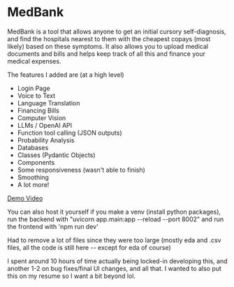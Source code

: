 # MedBank

MedBank is a tool that allows anyone to get an initial cursory self-diagnosis, and find the hospitals nearest
to them with the cheapest copays (most likely) based on these symptoms. It also allows you to
upload medical documents and bills and helps keep track of all this and finance your medical expenses.

The features I added are (at a high level)
- Login Page
- Voice to Text
- Language Translation
- Financing Bills
- Computer Vision
- LLMs / OpenAI API
- Function tool calling (JSON outputs)
- Probability Analysis
- Databases
- Classes (Pydantic Objects)
- Components
- Some responsiveness (wasn't able to finish)
- Smoothing
- A lot more!

[Demo Video](https://drive.google.com/drive/folders/1cUDj_AxYzAXVg9ZRWnMWxfuGQ_fsusUg?usp=sharing)

You can also host it yourself if you make a venv (install python packages),
run the backend with "uvicorn app.main:app --reload --port 8002" and run the 
frontend with 'npm run dev'

Had to remove a lot of files since they were too large (mostly eda and .csv files, all the code is still here -- except for eda of course)

I spent around 10 hours of time actually being locked-in developing this, and another 1-2 on bug fixes/final UI changes, and all that.
I wanted to also put this on my resume so I want a bit beyond lol.
